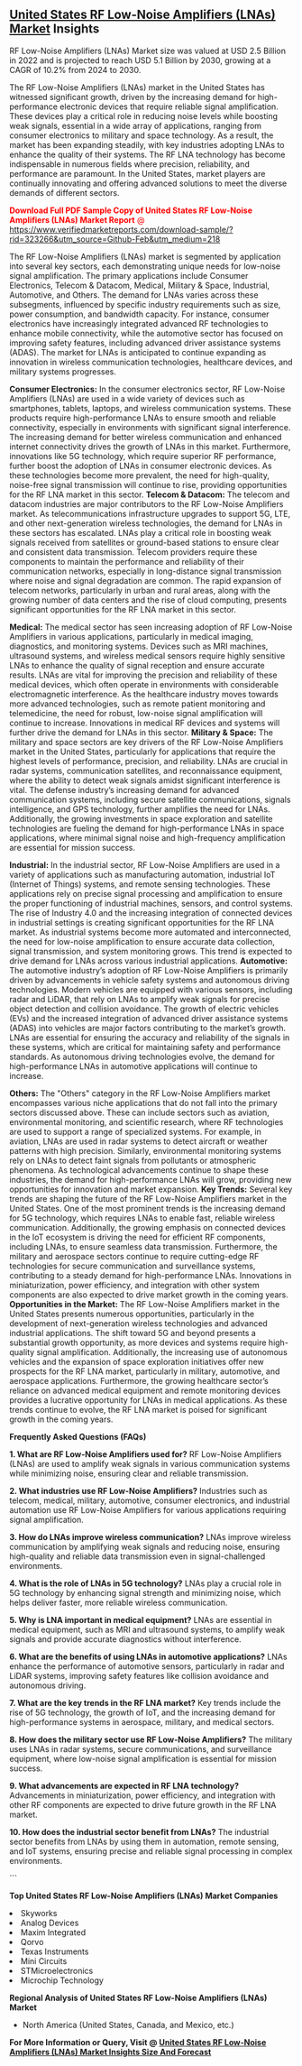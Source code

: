 <h2><a href="https://www.verifiedmarketreports.com/download-sample/?rid=323266&amp;utm_source=Github-Feb&amp;utm_medium=218" target="_blank">United States RF Low-Noise Amplifiers (LNAs) Market</a> Insights</h2><p>RF Low-Noise Amplifiers (LNAs) Market size was valued at USD 2.5 Billion in 2022 and is projected to reach USD 5.1 Billion by 2030, growing at a CAGR of 10.2% from 2024 to 2030.</p><p> <p>The RF Low-Noise Amplifiers (LNAs) market in the United States has witnessed significant growth, driven by the increasing demand for high-performance electronic devices that require reliable signal amplification. These devices play a critical role in reducing noise levels while boosting weak signals, essential in a wide array of applications, ranging from consumer electronics to military and space technology. As a result, the market has been expanding steadily, with key industries adopting LNAs to enhance the quality of their systems. The RF LNA technology has become indispensable in numerous fields where precision, reliability, and performance are paramount. In the United States, market players are continually innovating and offering advanced solutions to meet the diverse demands of different sectors. <p><span class=""><span style="color: #ff0000;"><strong>Download Full PDF Sample Copy of United States RF Low-Noise Amplifiers (LNAs) Market Report</strong> @ </span><a href="https://www.verifiedmarketreports.com/download-sample/?rid=323266&amp;utm_source=Github-Feb&amp;utm_medium=218" target="_blank">https://www.verifiedmarketreports.com/download-sample/?rid=323266&amp;utm_source=Github-Feb&amp;utm_medium=218</a></span></p> The RF Low-Noise Amplifiers (LNAs) market is segmented by application into several key sectors, each demonstrating unique needs for low-noise signal amplification. The primary applications include Consumer Electronics, Telecom & Datacom, Medical, Military & Space, Industrial, Automotive, and Others. The demand for LNAs varies across these subsegments, influenced by specific industry requirements such as size, power consumption, and bandwidth capacity. For instance, consumer electronics have increasingly integrated advanced RF technologies to enhance mobile connectivity, while the automotive sector has focused on improving safety features, including advanced driver assistance systems (ADAS). The market for LNAs is anticipated to continue expanding as innovation in wireless communication technologies, healthcare devices, and military systems progresses. <p><b>Consumer Electronics:</b> In the consumer electronics sector, RF Low-Noise Amplifiers (LNAs) are used in a wide variety of devices such as smartphones, tablets, laptops, and wireless communication systems. These products require high-performance LNAs to ensure smooth and reliable connectivity, especially in environments with significant signal interference. The increasing demand for better wireless communication and enhanced internet connectivity drives the growth of LNAs in this market. Furthermore, innovations like 5G technology, which require superior RF performance, further boost the adoption of LNAs in consumer electronic devices. As these technologies become more prevalent, the need for high-quality, noise-free signal transmission will continue to rise, providing opportunities for the RF LNA market in this sector. <b>Telecom & Datacom:</b> The telecom and datacom industries are major contributors to the RF Low-Noise Amplifiers market. As telecommunications infrastructure upgrades to support 5G, LTE, and other next-generation wireless technologies, the demand for LNAs in these sectors has escalated. LNAs play a critical role in boosting weak signals received from satellites or ground-based stations to ensure clear and consistent data transmission. Telecom providers require these components to maintain the performance and reliability of their communication networks, especially in long-distance signal transmission where noise and signal degradation are common. The rapid expansion of telecom networks, particularly in urban and rural areas, along with the growing number of data centers and the rise of cloud computing, presents significant opportunities for the RF LNA market in this sector. <p><b>Medical:</b> The medical sector has seen increasing adoption of RF Low-Noise Amplifiers in various applications, particularly in medical imaging, diagnostics, and monitoring systems. Devices such as MRI machines, ultrasound systems, and wireless medical sensors require highly sensitive LNAs to enhance the quality of signal reception and ensure accurate results. LNAs are vital for improving the precision and reliability of these medical devices, which often operate in environments with considerable electromagnetic interference. As the healthcare industry moves towards more advanced technologies, such as remote patient monitoring and telemedicine, the need for robust, low-noise signal amplification will continue to increase. Innovations in medical RF devices and systems will further drive the demand for LNAs in this sector. <b>Military & Space:</b> The military and space sectors are key drivers of the RF Low-Noise Amplifiers market in the United States, particularly for applications that require the highest levels of performance, precision, and reliability. LNAs are crucial in radar systems, communication satellites, and reconnaissance equipment, where the ability to detect weak signals amidst significant interference is vital. The defense industry’s increasing demand for advanced communication systems, including secure satellite communications, signals intelligence, and GPS technology, further amplifies the need for LNAs. Additionally, the growing investments in space exploration and satellite technologies are fueling the demand for high-performance LNAs in space applications, where minimal signal noise and high-frequency amplification are essential for mission success. <p><b>Industrial:</b> In the industrial sector, RF Low-Noise Amplifiers are used in a variety of applications such as manufacturing automation, industrial IoT (Internet of Things) systems, and remote sensing technologies. These applications rely on precise signal processing and amplification to ensure the proper functioning of industrial machines, sensors, and control systems. The rise of Industry 4.0 and the increasing integration of connected devices in industrial settings is creating significant opportunities for the RF LNA market. As industrial systems become more automated and interconnected, the need for low-noise amplification to ensure accurate data collection, signal transmission, and system monitoring grows. This trend is expected to drive demand for LNAs across various industrial applications. <b>Automotive:</b> The automotive industry’s adoption of RF Low-Noise Amplifiers is primarily driven by advancements in vehicle safety systems and autonomous driving technologies. Modern vehicles are equipped with various sensors, including radar and LiDAR, that rely on LNAs to amplify weak signals for precise object detection and collision avoidance. The growth of electric vehicles (EVs) and the increased integration of advanced driver assistance systems (ADAS) into vehicles are major factors contributing to the market’s growth. LNAs are essential for ensuring the accuracy and reliability of the signals in these systems, which are critical for maintaining safety and performance standards. As autonomous driving technologies evolve, the demand for high-performance LNAs in automotive applications will continue to increase. <p><b>Others:</b> The "Others" category in the RF Low-Noise Amplifiers market encompasses various niche applications that do not fall into the primary sectors discussed above. These can include sectors such as aviation, environmental monitoring, and scientific research, where RF technologies are used to support a range of specialized systems. For example, in aviation, LNAs are used in radar systems to detect aircraft or weather patterns with high precision. Similarly, environmental monitoring systems rely on LNAs to detect faint signals from pollutants or atmospheric phenomena. As technological advancements continue to shape these industries, the demand for high-performance LNAs will grow, providing new opportunities for innovation and market expansion. <b>Key Trends:</b> Several key trends are shaping the future of the RF Low-Noise Amplifiers market in the United States. One of the most prominent trends is the increasing demand for 5G technology, which requires LNAs to enable fast, reliable wireless communication. Additionally, the growing emphasis on connected devices in the IoT ecosystem is driving the need for efficient RF components, including LNAs, to ensure seamless data transmission. Furthermore, the military and aerospace sectors continue to require cutting-edge RF technologies for secure communication and surveillance systems, contributing to a steady demand for high-performance LNAs. Innovations in miniaturization, power efficiency, and integration with other system components are also expected to drive market growth in the coming years. <b>Opportunities in the Market:</b> The RF Low-Noise Amplifiers market in the United States presents numerous opportunities, particularly in the development of next-generation wireless technologies and advanced industrial applications. The shift toward 5G and beyond presents a substantial growth opportunity, as more devices and systems require high-quality signal amplification. Additionally, the increasing use of autonomous vehicles and the expansion of space exploration initiatives offer new prospects for the RF LNA market, particularly in military, automotive, and aerospace applications. Furthermore, the growing healthcare sector’s reliance on advanced medical equipment and remote monitoring devices provides a lucrative opportunity for LNAs in medical applications. As these trends continue to evolve, the RF LNA market is poised for significant growth in the coming years. <p><b>Frequently Asked Questions (FAQs)</b></p> <p><b>1. What are RF Low-Noise Amplifiers used for?</b> RF Low-Noise Amplifiers (LNAs) are used to amplify weak signals in various communication systems while minimizing noise, ensuring clear and reliable transmission.</p> <p><b>2. What industries use RF Low-Noise Amplifiers?</b> Industries such as telecom, medical, military, automotive, consumer electronics, and industrial automation use RF Low-Noise Amplifiers for various applications requiring signal amplification.</p> <p><b>3. How do LNAs improve wireless communication?</b> LNAs improve wireless communication by amplifying weak signals and reducing noise, ensuring high-quality and reliable data transmission even in signal-challenged environments.</p> <p><b>4. What is the role of LNAs in 5G technology?</b> LNAs play a crucial role in 5G technology by enhancing signal strength and minimizing noise, which helps deliver faster, more reliable wireless communication.</p> <p><b>5. Why is LNA important in medical equipment?</b> LNAs are essential in medical equipment, such as MRI and ultrasound systems, to amplify weak signals and provide accurate diagnostics without interference.</p> <p><b>6. What are the benefits of using LNAs in automotive applications?</b> LNAs enhance the performance of automotive sensors, particularly in radar and LiDAR systems, improving safety features like collision avoidance and autonomous driving.</p> <p><b>7. What are the key trends in the RF LNA market?</b> Key trends include the rise of 5G technology, the growth of IoT, and the increasing demand for high-performance systems in aerospace, military, and medical sectors.</p> <p><b>8. How does the military sector use RF Low-Noise Amplifiers?</b> The military uses LNAs in radar systems, secure communications, and surveillance equipment, where low-noise signal amplification is essential for mission success.</p> <p><b>9. What advancements are expected in RF LNA technology?</b> Advancements in miniaturization, power efficiency, and integration with other RF components are expected to drive future growth in the RF LNA market.</p> <p><b>10. How does the industrial sector benefit from LNAs?</b> The industrial sector benefits from LNAs by using them in automation, remote sensing, and IoT systems, ensuring precise and reliable signal processing in complex environments.</p> ```</p><p><strong>Top United States RF Low-Noise Amplifiers (LNAs) Market Companies</strong></p><div data-test-id=""><p><li>Skyworks</li><li> Analog Devices</li><li> Maxim Integrated</li><li> Qorvo</li><li> Texas Instruments</li><li> Mini Circuits</li><li> STMicroelectronics</li><li> Microchip Technology</li></p><div><strong>Regional Analysis of&nbsp;United States RF Low-Noise Amplifiers (LNAs) Market</strong></div><ul><li dir="ltr"><p dir="ltr">North America&nbsp;(United States, Canada, and Mexico, etc.)</p></li></ul><p><strong>For More Information or Query, Visit @&nbsp;</strong><strong><a href="https://www.verifiedmarketreports.com/product/rf-low-noise-amplifiers-lnas-market/?utm_source=Github-Feb&amp;utm_medium=218" target="_blank">United States RF Low-Noise Amplifiers (LNAs) Market Insights Size And Forecast</a></strong></p></div>
